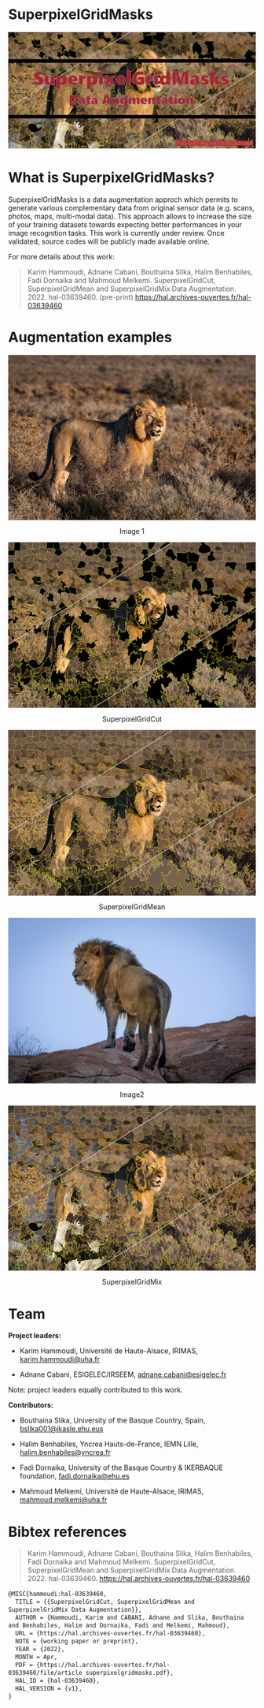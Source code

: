 
# SuperpixelGridMasks

<img alt="SuperpixelGridMasks data augmentation" src="SuperpixelGridMasks.png"></img>

# What is SuperpixelGridMasks?

SuperpixelGridMasks is a data augmentation approch which permits to generate various complementary data from original sensor data (e.g. scans, photos, maps, multi-modal data). This approach allows to increase the size of your training datasets towards expecting better performances in your image recognition tasks.  This work is currently under review. Once validated, source codes will be publicly made available online. 

For more details about this work:

> Karim Hammoudi, Adnane Cabani, Bouthaina Slika, Halim Benhabiles, Fadi Dornaika and Mahmoud Melkemi. SuperpixelGridCut, SuperpixelGridMean and SuperpixelGridMix Data Augmentation. 2022. hal-03639460. (pre-print)
>  <a href=https://hal.archives-ouvertes.fr/hal-03639460>https://hal.archives-ouvertes.fr/hal-03639460</a>


# Augmentation examples

<p align="center">

<img alt="Image1" align="center" src="Image1.jpg"></img><br>
<div align="center">Image 1</div> 
</p>

<p align="center">

<img alt="SuperpixelGridCut" align="center" src="SuperpixelGridCut.png"></img><br>
<div align="center">SuperpixelGridCut</div> 
</p>

<p align="center">

<img alt="SuperpixelGridMean" align="center" src="SuperpixelGridMean.png"></img><br>
<div align="center">SuperpixelGridMean</div> 
</p>


<p align="center">

<img alt="Image2" align="center" src="Image2.jpg"></img><br>
<div align="center">Image2</div> 
</p>

<p align="center">

<img alt="SuperpixelGridMix" align="center" src="SuperpixelGridMix.png"></img><br>
<div align="center">SuperpixelGridMix</div> 
</p>


# Team

<b>Project leaders: </b>

- Karim Hammoudi, Université de Haute-Alsace, IRIMAS, [karim.hammoudi@uha.fr](mailto:karim.hammoudi@uha.fr)

- Adnane Cabani, ESIGELEC/IRSEEM, [adnane.cabani@esigelec.fr](mailto:adnane.cabani@esigelec.fr)

Note: project leaders equally contributed to this work.

<b>Contributors: </b>

- Bouthaina Slika, University of the Basque Country, Spain, [bslika001@ikasle.ehu.eus](mailto:bslika001@ikasle.ehu.eus)

- Halim Benhabiles, Yncrea Hauts-de-France, IEMN Lille, [halim.benhabiles@yncrea.fr](mailto:halim.benhabiles@yncrea.fr)

- Fadi Dornaika, University of the Basque Country \& IKERBAQUE foundation, [fadi.dornaika@ehu.es](mailto:fadi.dornaika@ehu.es)

- Mahmoud Melkemi, Université de Haute-Alsace, IRIMAS, [mahmoud.melkemi@uha.fr](mailto:mahmoud.melkemi@uha.fr)


# Bibtex references

> Karim Hammoudi, Adnane Cabani, Bouthaina Slika, Halim Benhabiles, Fadi Dornaika and Mahmoud Melkemi. SuperpixelGridCut, SuperpixelGridMean and SuperpixelGridMix Data Augmentation. 2022. hal-03639460.
>  <a href=https://hal.archives-ouvertes.fr/hal-03639460>https://hal.archives-ouvertes.fr/hal-03639460</a>

```
@MISC{hammoudi:hal-03639460,
  TITLE = {{SuperpixelGridCut, SuperpixelGridMean and SuperpixelGridMix Data Augmentation}},
  AUTHOR = {Hammoudi, Karim and CABANI, Adnane and Slika, Bouthaina and Benhabiles, Halim and Dornaika, Fadi and Melkemi, Mahmoud},
  URL = {https://hal.archives-ouvertes.fr/hal-03639460},
  NOTE = {working paper or preprint},
  YEAR = {2022},
  MONTH = Apr,
  PDF = {https://hal.archives-ouvertes.fr/hal-03639460/file/article_superpixelgridmasks.pdf},
  HAL_ID = {hal-03639460},
  HAL_VERSION = {v1},
}
